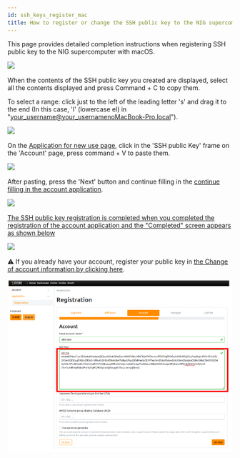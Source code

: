 ```yaml
---
id: ssh_keys_register_mac
title: How to register or change the SSH public key to the NIG supercomputer (mac)
---
```


This page provides detailed completion instructions when registering SSH public key to the NIG supercomputer with macOS.


![](/img/ssh_keys/mac/ssh_mac_27.png)

When the contents of the SSH public key you created are displayed, select all the contents displayed and press Command + C to copy them.

To select a range: click just to the left of the leading letter 's' and drag it to the end (In this case, 'l' (lowercase el) in "your_username@your_usernamenoMacBook-Pro.local").

![](/img/ssh_keys/mac/ssh_mac_28.png)

On the <a href="https://sc-account.ddbj.nig.ac.jp/application/registration">Application for new use page</a>, click in the 'SSH public Key' frame on the 'Account' page, press command + V to paste them.

![](/img/ssh_keys/mac/ssh_mac_29.png)

After pasting, press the 'Next' button and continue filling in the [continue filling in the account application](/application/registration).

![](/img/ssh_keys/mac/ssh_mac_30.png)

[The SSH public key registration is completed when you completed the registration of the account application and the "Completed" screen appears as shown below](/application/registration)

![](/img/ssh_keys/mac/ssh_mac_31.png)


&#x26A0; If you already have your account, register your public key in [<u>the Change of account information by clicking here</u>](/application/change_account_info).

![](reg_ssh_EN.png)
 